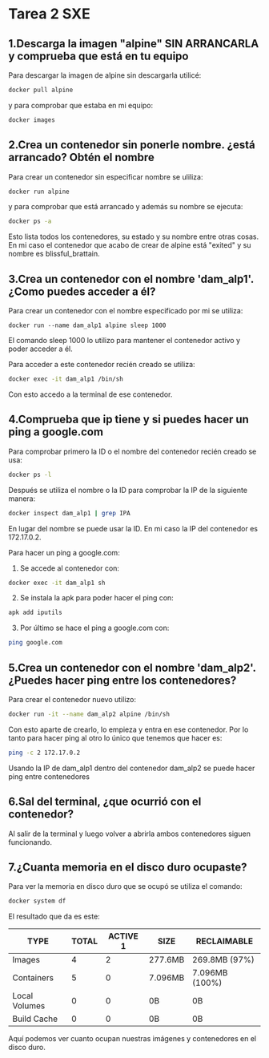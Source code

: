# Tarea 2 SXE

## 1.Descarga la imagen "alpine" SIN ARRANCARLA y comprueba que está en tu equipo

Para descargar la imagen de alpine sin descargarla utilicé:
```bash
docker pull alpine
```
y para comprobar que estaba en mi equipo: 
```bash
docker images
```
## 2.Crea un contenedor sin ponerle nombre. ¿está arrancado? Obtén el nombre

Para crear un contenedor sin especificar nombre se uliliza:
```bash
docker run alpine
```
y para comprobar que está arrancado y además su nombre se ejecuta: 
```bash
docker ps -a
```
Esto lista todos los contenedores, su estado y su nombre entre otras cosas.
En mi caso el contenedor que acabo de crear de alpine está "exited" y su nombre es blissful_brattain.

## 3.Crea un contenedor con el nombre 'dam_alp1'. ¿Como puedes acceder a él?

Para crear un contenedor con el nombre especificado por mi se utiliza:
```bashnewgrp docker
docker run --name dam_alp1 alpine sleep 1000
```
El comando sleep 1000 lo utilizo para mantener el contenedor activo y poder acceder a él.

Para acceder a este contenedor recién creado se utiliza:
```bash
docker exec -it dam_alp1 /bin/sh
```
Con esto accedo a la terminal de ese contenedor.

## 4.Comprueba que ip tiene y si puedes hacer un ping a google.com

Para comprobar primero la ID o el nombre del contenedor recién creado se usa:
```bash
docker ps -l
```
Después se utiliza el nombre o la ID para comprobar la IP de la siguiente manera:
```bash
docker inspect dam_alp1 | grep IPA
```
En lugar del nombre se puede usar la ID.
En mi caso la IP del contenedor es 172.17.0.2.

Para hacer un ping a google.com:
1. Se accede al contenedor con:
```bash
docker exec -it dam_alp1 sh
```
2. Se instala la apk para poder hacer el ping con:
```bash
apk add iputils
```
3. Por último se hace el ping a google.com con:
```bash
ping google.com
```
## 5.Crea un contenedor con el nombre 'dam_alp2'. ¿Puedes hacer ping entre los contenedores?

Para crear el contenedor nuevo utilizo:
```bash
docker run -it --name dam_alp2 alpine /bin/sh
```
Con esto aparte de crearlo, lo empieza y entra en ese contenedor. Por lo tanto para hacer ping al otro lo único que tenemos que hacer es:
```bash
ping -c 2 172.17.0.2 
```
Usando la IP de dam_alp1 dentro del contenedor dam_alp2 se puede hacer ping entre contenedores

## 6.Sal del terminal, ¿que ocurrió con el contenedor?

Al salir de la terminal y luego volver a abrirla ambos contenedores siguen funcionando.

## 7.¿Cuanta memoria en el disco duro ocupaste?

Para ver la memoria en disco duro que se ocupó se utiliza el comando:
```bash
docker system df
```
El resultado que da es este:

|TYPE        |TOTAL        |     ACTIVE 1 |  SIZE    |    RECLAIMABLE|
| --------- | ----------- | ------------- | --------- | ------------ |
|Images     |       4     |    2          |  277.6MB  | 269.8MB (97%) |
|Containers  |      5      |   0          | 7.096MB  | 7.096MB (100%) |
|Local Volumes  |   0       |  0          |   0B     |   0B           |
|Build Cache   |    0        | 0           |  0B     |   0B           |

Aquí podemos ver cuanto ocupan nuestras imágenes y contenedores en el disco duro.

